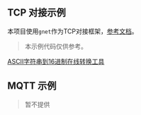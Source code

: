## TCP 对接示例

本项目使用`gnet`作为TCP对接框架，[参考文档](https://github.com/panjf2000/gnet)。

> 本示例代码仅供参考。

[ASCII字符串到16进制在线转换工具](https://coding.tools/cn/ascii-to-hex)

## MQTT 示例

> 暂不提供

